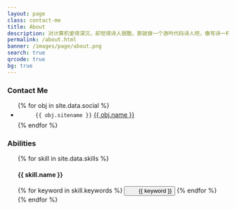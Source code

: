 ```yaml
---
layout: page
class: contact-me
title: About
description: 对计算机爱得深沉，却觉得诗人很酷，那就做一个游吟代码诗人吧，像写诗一样编写代码
permalink: /about.html
banner: /images/page/about.png
search: true
qrcode: true
bg: true
---
```


<script src="/assets/js/iconfont.js"></script>
<style>
  .contact-icon {
    margin-right: 0.5rem;
    width: 2em;
    height: 2em;
    vertical-align: middle;
    fill: currentColor;
    overflow: hidden;
  }
  .skill-icon {
    margin-right: 0.5rem;
    width: 1em;
    height: 1em;
    vertical-align: middle;
    fill: currentColor;
    overflow: hidden;
  }
</style>

### Contact Me

<ul class="contact__info-list">
  {% for obj in site.data.social %}
  <li>
    <svg class="contact-icon" aria-hidden="true"><use xlink:href="#icon-{{ obj.sitename | downcase }}"></use></svg>
    <code class="contact__info-list__item--name">{{ obj.sitename }}</code>
    <a class="contact__info-list__item--a" href="{{ obj.url }}" title="{{ obj.title }}">{{ obj.name }}</a>
  </li>
  {% endfor %}
</ul>

### Abilities

<ul style="list-style-type: none;">
  {% for skill in site.data.skills %}
    <li>
      <h4>{{ skill.name }}</h4>
      <div class="btn-inline">
        {% for keyword in skill.keywords %}
          <button class="meta-info transition3">
            <svg class="skill-icon" aria-hidden="true"><use xlink:href="#icon-{{ keyword | downcase }}"></use></svg>
            {{ keyword }}
          </button>
        {% endfor %}
      </div>
    </li>
  {% endfor %}
</ul>